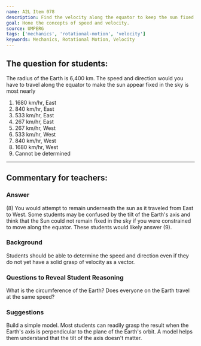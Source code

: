 ```yaml
---
name: A2L Item 078
description: Find the velocity along the equator to keep the sun fixed in the sky.
goal: Hone the concepts of speed and velocity.
source: UMPERG
tags: ['mechanics', 'rotational-motion', 'velocity']
keywords: Mechanics, Rotational Motion, Velocity
---
```


## The question for students:

The radius of the Earth is 6,400 km. The speed and direction would you
have to travel along the equator to make the sun appear fixed in the sky
is most nearly

1. 1680 km/hr, East
2. 840 km/hr, East
3. 533 km/hr, East
4. 267 km/hr, East
5. 267 km/hr, West
6. 533 km/hr, West
7. 840 km/hr, West
8. 1680 km/hr, West
9. Cannot be determined


<hr/>

## Commentary for teachers:

### Answer

(8) You would attempt to remain underneath the sun as it traveled from
East to West.  Some students may be confused by the tilt of the Earth's
axis and think that the Sun could not remain fixed in the sky if you
were constrained to move along the equator.  These students would likely
answer (9).

### Background

Students should be able to determine the speed and direction even if
they do not yet have a solid grasp of velocity as a vector.

### Questions to Reveal Student Reasoning

What is the circumference of the Earth?  Does everyone on the Earth
travel at the same speed?

### Suggestions

Build a simple model.  Most students can readily grasp the result when
the Earth's axis is perpendicular to the plane of the Earth's orbit.  A
model helps them understand that the tilt of the axis doesn't matter.
